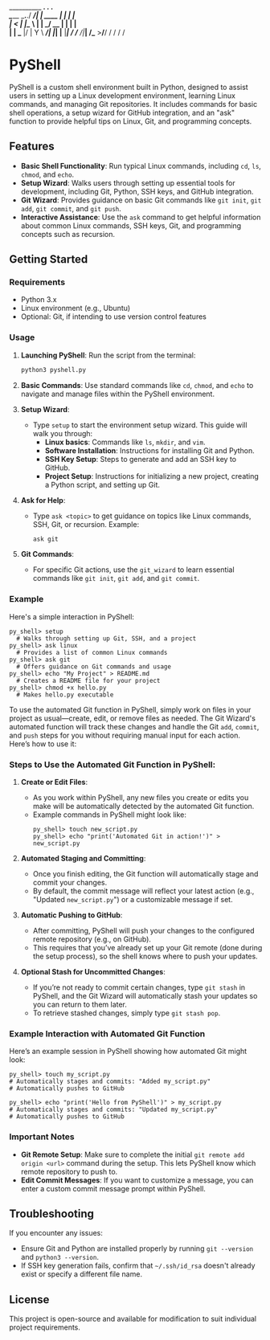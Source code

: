 
__________         _________.__           .__  .__    
\______   \___.__./   _____/|  |__   ____ |  | |  |   
 |     ___<   |  |\_____  \ |  |  \_/ __ \|  | |  |   
 |    |    \___  |/        \|   Y  \  ___/|  |_|  |__ 
 |____|    / ____/_______  /|___|  /\___  >____/____/ 
           \/            \/      \/     \/            


# PyShell

PyShell is a custom shell environment built in Python, designed to assist users in setting up a Linux development environment, learning Linux commands, and managing Git repositories. It includes commands for basic shell operations, a setup wizard for GitHub integration, and an "ask" function to provide helpful tips on Linux, Git, and programming concepts.

## Features

- **Basic Shell Functionality**: Run typical Linux commands, including `cd`, `ls`, `chmod`, and `echo`.
- **Setup Wizard**: Walks users through setting up essential tools for development, including Git, Python, SSH keys, and GitHub integration.
- **Git Wizard**: Provides guidance on basic Git commands like `git init`, `git add`, `git commit`, and `git push`.
- **Interactive Assistance**: Use the `ask` command to get helpful information about common Linux commands, SSH keys, Git, and programming concepts such as recursion.

## Getting Started

### Requirements

- Python 3.x
- Linux environment (e.g., Ubuntu)
- Optional: Git, if intending to use version control features

### Usage

1. **Launching PyShell**: Run the script from the terminal:
    ```bash
    python3 pyshell.py
    ```

2. **Basic Commands**: Use standard commands like `cd`, `chmod`, and `echo` to navigate and manage files within the PyShell environment.

3. **Setup Wizard**: 
   - Type `setup` to start the environment setup wizard. This guide will walk you through:
     - **Linux basics**: Commands like `ls`, `mkdir`, and `vim`.
     - **Software Installation**: Instructions for installing Git and Python.
     - **SSH Key Setup**: Steps to generate and add an SSH key to GitHub.
     - **Project Setup**: Instructions for initializing a new project, creating a Python script, and setting up Git.

4. **Ask for Help**: 
   - Type `ask <topic>` to get guidance on topics like Linux commands, SSH, Git, or recursion. Example:
     ```bash
     ask git
     ```

5. **Git Commands**:
   - For specific Git actions, use the `git_wizard` to learn essential commands like `git init`, `git add`, and `git commit`.

### Example

Here's a simple interaction in PyShell:
```plaintext
py_shell> setup
  # Walks through setting up Git, SSH, and a project
py_shell> ask linux
  # Provides a list of common Linux commands
py_shell> ask git
  # Offers guidance on Git commands and usage
py_shell> echo "My Project" > README.md
  # Creates a README file for your project
py_shell> chmod +x hello.py
  # Makes hello.py executable
```

To use the automated Git function in PyShell, simply work on files in your project as usual—create, edit, or remove files as needed. The Git Wizard's automated function will track these changes and handle the Git `add`, `commit`, and `push` steps for you without requiring manual input for each action. Here’s how to use it:

### Steps to Use the Automated Git Function in PyShell:

1. **Create or Edit Files**:
   - As you work within PyShell, any new files you create or edits you make will be automatically detected by the automated Git function.
   - Example commands in PyShell might look like:
     ```plaintext
     py_shell> touch new_script.py
     py_shell> echo "print('Automated Git in action!')" > new_script.py
     ```

2. **Automated Staging and Committing**:
   - Once you finish editing, the Git function will automatically stage and commit your changes.
   - By default, the commit message will reflect your latest action (e.g., "Updated `new_script.py`") or a customizable message if set.

3. **Automatic Pushing to GitHub**:
   - After committing, PyShell will push your changes to the configured remote repository (e.g., on GitHub).
   - This requires that you’ve already set up your Git remote (done during the setup process), so the shell knows where to push your updates.

4. **Optional Stash for Uncommitted Changes**:
   - If you’re not ready to commit certain changes, type `git stash` in PyShell, and the Git Wizard will automatically stash your updates so you can return to them later.
   - To retrieve stashed changes, simply type `git stash pop`.

### Example Interaction with Automated Git Function

Here’s an example session in PyShell showing how automated Git might look:

```plaintext
py_shell> touch my_script.py
# Automatically stages and commits: "Added my_script.py"
# Automatically pushes to GitHub

py_shell> echo "print('Hello from PyShell')" > my_script.py
# Automatically stages and commits: "Updated my_script.py"
# Automatically pushes to GitHub
```

### Important Notes

- **Git Remote Setup**: Make sure to complete the initial `git remote add origin <url>` command during the setup. This lets PyShell know which remote repository to push to.
- **Edit Commit Messages**: If you want to customize a message, you can enter a custom commit message prompt within PyShell.
## Troubleshooting

If you encounter any issues:
- Ensure Git and Python are installed properly by running `git --version` and `python3 --version`.
- If SSH key generation fails, confirm that `~/.ssh/id_rsa` doesn't already exist or specify a different file name.

## License

This project is open-source and available for modification to suit individual project requirements.
